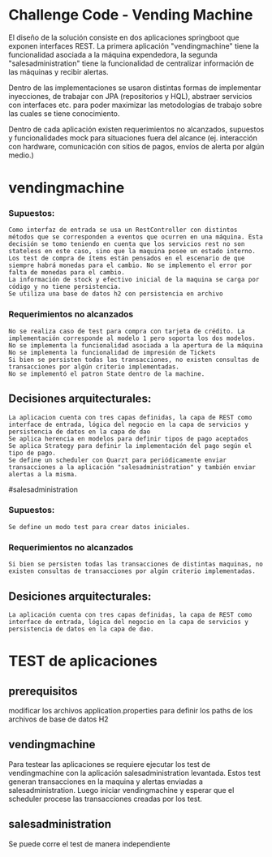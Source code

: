 # Challenge Code - Vending Machine

El diseño de la solución consiste en dos aplicaciones springboot que exponen interfaces REST. La primera aplicación "vendingmachine" tiene la funcionalidad asociada a la máquina expendedora, la segunda "salesadministration" tiene la funcionalidad de centralizar información de las máquinas y recibir alertas.

Dentro de las implementaciones se usaron distintas formas de implementar inyecciones, de trabajar con JPA (repositorios y HQL), abstraer servicios con interfaces etc. para poder maximizar las metodologías de trabajo sobre las cuales se tiene conocimiento. 

Dentro de cada aplicación existen requerimientos no alcanzados, supuestos y funcionalidades mock para situaciones fuera del alcance (ej. interacción con hardware, comunicación con sitios de pagos, envíos de alerta por algún medio.)


# vendingmachine 

### Supuestos:
	Como interfaz de entrada se usa un RestController con distintos métodos que se corresponden a eventos que ocurren en una máquina. Esta decisión se tomo teniendo en cuenta que los servicios rest no son stateless en este caso, sino que la maquina posee un estado interno.
	Los test de compra de ítems están pensados en el escenario de que siempre habrá monedas para el cambio. No se implemento el error por falta de monedas para el cambio.
	La información de stock y efectivo inicial de la maquina se carga por código y no tiene persistencia.
	Se utiliza una base de datos h2 con persistencia en archivo
	
### Requerimientos no alcanzados
    No se realiza caso de test para compra con tarjeta de crédito. La implementación corresponde al modelo 1 pero soporta los dos modelos.
    No se implementa la funcionalidad asociada a la apertura de la máquina
    No se implementa la funcionalidad de impresión de Tickets
    Si bien se persisten todas las transacciones, no existen consultas de transacciones por algún criterio implementadas.
    No se implementó el patron State dentro de la machine.
    
## Decisiones arquitecturales:
    La aplicacion cuenta con tres capas definidas, la capa de REST como interface de entrada, lógica del negocio en la capa de servicios y persistencia de datos en la capa de dao
    Se aplica herencia en modelos para definir tipos de pago aceptados
    Se aplica Strategy para definir la implementación del pago según el tipo de pago.
    Se define un scheduler con Quarzt para periódicamente enviar transacciones a la aplicación "salesadministration" y también enviar alertas a la misma.


    
#salesadministration
    
### Supuestos:
	Se define un modo test para crear datos iniciales.
	
### Requerimientos no alcanzados
    Si bien se persisten todas las transacciones de distintas maquinas, no existen consultas de transacciones por algún criterio implementadas.
    
## Desiciones arquitecturales:
    La aplicación cuenta con tres capas definidas, la capa de REST como interface de entrada, lógica del negocio en la capa de servicios y persistencia de datos en la capa de dao.


# TEST de aplicaciones
## prerequisitos
modificar los archivos application.properties para definir los paths de los archivos de base de datos H2

## vendingmachine
Para testear las aplicaciones se requiere ejecutar los test de vendingmachine con la aplicación salesadministration levantada. Estos test generan transacciones en la maquina y alertas enviadas a salesadministration.
Luego iniciar vendingmachine y esperar que el scheduler procese las transacciones creadas por los test.

## salesadministration 
Se puede corre el test de manera independiente


